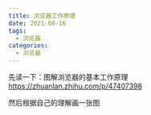 ```yaml
---
title: 浏览器工作原理
date: 2021-08-16
tags:
  - 浏览器
categories:
  - 浏览器
---
```


先读一下：图解浏览器的基本工作原理 <https://zhuanlan.zhihu.com/p/47407398>

然后根据自己的理解画一张图
